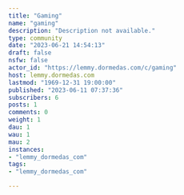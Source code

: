 ```yaml
---
title: "Gaming" 
name: "gaming"
description: "Description not available."
type: community
date: "2023-06-21 14:54:13"
draft: false
nsfw: false
actor_id: "https://lemmy.dormedas.com/c/gaming"
host: lemmy.dormedas.com
lastmod: "1969-12-31 19:00:00"
published: "2023-06-11 07:37:36"
subscribers: 6
posts: 1
comments: 0
weight: 1
dau: 1
wau: 1
mau: 2
instances:
- "lemmy_dormedas_com"
tags: 
- "lemmy_dormedas_com"

---
```

